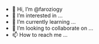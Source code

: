 - 👋 Hi, I’m @faroziogy
- 👀 I’m interested in ...
- 🌱 I’m currently learning ...
- 💞️ I’m looking to collaborate on ...
- 📫 How to reach me ...

<!---
faroziogy/faroziogy is a ✨ special ✨ repository because its `README.md` (this file) appears on your GitHub profile.
You can click the Preview link to take a look at your changes.
--->
